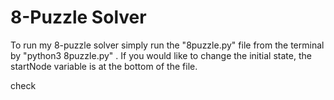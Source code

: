# 8-Puzzle Solver

To run my 8-puzzle solver simply run the "8puzzle.py" file from the terminal by "python3 8puzzle.py" . If you would like to change the initial state, the startNode variable is at the bottom of the file.

check
